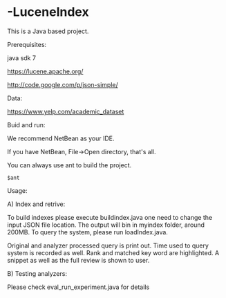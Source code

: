 -LuceneIndex
============
This is a Java based project.




Prerequisites:

java sdk 7

https://lucene.apache.org/

http://code.google.com/p/json-simple/


Data:

https://www.yelp.com/academic_dataset


Buid and run:

We recommend NetBean as your IDE.

If you have NetBean, File->Open directory, that's all.

You can always use ant to build the project.

```
$ant
```

Usage:

A) Index and retrive:

To build indexes please execute buildindex.java one need to change the input JSON file location. The output will bin in myindex folder, around 200MB. To query the system, please run loadIndex.java.

Original and analyzer processed query is print out. Time used to query system is recorded as well. Rank and matched key word are highlighted. A snippet as well as the full review is shown to user. 

B) Testing  analyzers:

Please check eval_run_experiment.java for details




